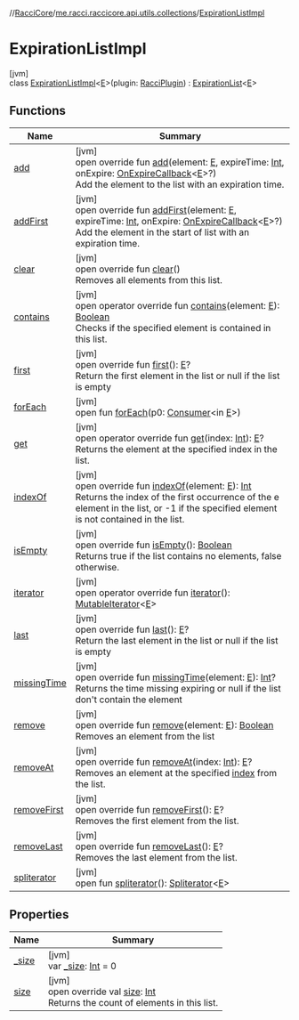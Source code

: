 //[RacciCore](../../../index.md)/[me.racci.raccicore.api.utils.collections](../index.md)/[ExpirationListImpl](index.md)

# ExpirationListImpl

[jvm]\
class [ExpirationListImpl](index.md)&lt;[E](index.md)&gt;(plugin: [RacciPlugin](../../me.racci.raccicore.api.plugin/-racci-plugin/index.md)) : [ExpirationList](../-expiration-list/index.md)&lt;[E](index.md)&gt;

## Functions

| Name | Summary |
|---|---|
| [add](add.md) | [jvm]<br>open override fun [add](add.md)(element: [E](index.md), expireTime: [Int](https://kotlinlang.org/api/latest/jvm/stdlib/kotlin/-int/index.html), onExpire: [OnExpireCallback](../index.md#-1395177404%2FClasslikes%2F-1216412040)&lt;[E](index.md)&gt;?)<br>Add the element to the list with an expiration time. |
| [addFirst](add-first.md) | [jvm]<br>open override fun [addFirst](add-first.md)(element: [E](index.md), expireTime: [Int](https://kotlinlang.org/api/latest/jvm/stdlib/kotlin/-int/index.html), onExpire: [OnExpireCallback](../index.md#-1395177404%2FClasslikes%2F-1216412040)&lt;[E](index.md)&gt;?)<br>Add the element in the start of list with an expiration time. |
| [clear](clear.md) | [jvm]<br>open override fun [clear](clear.md)()<br>Removes all elements from this list. |
| [contains](contains.md) | [jvm]<br>open operator override fun [contains](contains.md)(element: [E](index.md)): [Boolean](https://kotlinlang.org/api/latest/jvm/stdlib/kotlin/-boolean/index.html)<br>Checks if the specified element is contained in this list. |
| [first](first.md) | [jvm]<br>open override fun [first](first.md)(): [E](index.md)?<br>Return the first element in the list or null if the list is empty |
| [forEach](../../me.racci.raccicore.api.utils.minecraft/-pos-range/index.md#1532301601%2FFunctions%2F-1216412040) | [jvm]<br>open fun [forEach](../../me.racci.raccicore.api.utils.minecraft/-pos-range/index.md#1532301601%2FFunctions%2F-1216412040)(p0: [Consumer](https://docs.oracle.com/javase/8/docs/api/java/util/function/Consumer.html)&lt;in [E](index.md)&gt;) |
| [get](get.md) | [jvm]<br>open operator override fun [get](get.md)(index: [Int](https://kotlinlang.org/api/latest/jvm/stdlib/kotlin/-int/index.html)): [E](index.md)?<br>Returns the element at the specified index in the list. |
| [indexOf](index-of.md) | [jvm]<br>open override fun [indexOf](index-of.md)(element: [E](index.md)): [Int](https://kotlinlang.org/api/latest/jvm/stdlib/kotlin/-int/index.html)<br>Returns the index of the first occurrence of the e element in the list, or -1 if the specified element is not contained in the list. |
| [isEmpty](is-empty.md) | [jvm]<br>open override fun [isEmpty](is-empty.md)(): [Boolean](https://kotlinlang.org/api/latest/jvm/stdlib/kotlin/-boolean/index.html)<br>Returns true if the list contains no elements, false otherwise. |
| [iterator](iterator.md) | [jvm]<br>open operator override fun [iterator](iterator.md)(): [MutableIterator](https://kotlinlang.org/api/latest/jvm/stdlib/kotlin.collections/-mutable-iterator/index.html)&lt;[E](index.md)&gt; |
| [last](last.md) | [jvm]<br>open override fun [last](last.md)(): [E](index.md)?<br>Return the last element in the list or null if the list is empty |
| [missingTime](missing-time.md) | [jvm]<br>open override fun [missingTime](missing-time.md)(element: [E](index.md)): [Int](https://kotlinlang.org/api/latest/jvm/stdlib/kotlin/-int/index.html)?<br>Returns the time missing expiring or null if the list don't contain the element |
| [remove](remove.md) | [jvm]<br>open override fun [remove](remove.md)(element: [E](index.md)): [Boolean](https://kotlinlang.org/api/latest/jvm/stdlib/kotlin/-boolean/index.html)<br>Removes an element from the list |
| [removeAt](remove-at.md) | [jvm]<br>open override fun [removeAt](remove-at.md)(index: [Int](https://kotlinlang.org/api/latest/jvm/stdlib/kotlin/-int/index.html)): [E](index.md)?<br>Removes an element at the specified [index](remove-at.md) from the list. |
| [removeFirst](remove-first.md) | [jvm]<br>open override fun [removeFirst](remove-first.md)(): [E](index.md)?<br>Removes the first element from the list. |
| [removeLast](remove-last.md) | [jvm]<br>open override fun [removeLast](remove-last.md)(): [E](index.md)?<br>Removes the last element from the list. |
| [spliterator](../../me.racci.raccicore.api.utils.minecraft/-pos-range/index.md#-1387152138%2FFunctions%2F-1216412040) | [jvm]<br>open fun [spliterator](../../me.racci.raccicore.api.utils.minecraft/-pos-range/index.md#-1387152138%2FFunctions%2F-1216412040)(): [Spliterator](https://docs.oracle.com/javase/8/docs/api/java/util/Spliterator.html)&lt;[E](index.md)&gt; |

## Properties

| Name | Summary |
|---|---|
| [_size](_size.md) | [jvm]<br>var [_size](_size.md): [Int](https://kotlinlang.org/api/latest/jvm/stdlib/kotlin/-int/index.html) = 0 |
| [size](size.md) | [jvm]<br>open override val [size](size.md): [Int](https://kotlinlang.org/api/latest/jvm/stdlib/kotlin/-int/index.html)<br>Returns the count of elements in this list. |
